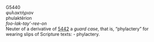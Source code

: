 <body>
  <p>G5440<br>  φυλακτήριον  <br> phulaktērion  <br><i>foo-lak-tay‘-ree-on </i><br>Neuter of a derivative of <a href="g5442.htm">5442</a>  a <i>guard</i> <i>case</i>, that is, “phylactery” for wearing slips of Scripture texts: - phylactery.<br></p>
 </body>